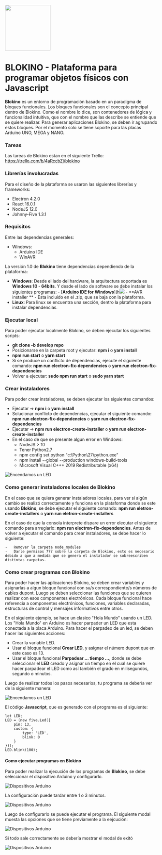 <img src="./src/images/blokino-logo.svg" width=150 height=150>

# BLOKINO - Plataforma para programar objetos físicos con Javascript

**Blokino** es un entorno de programación basado en un paradigma de bloques funcionales. Los bloques funcionales son el concepto principal dentro de Blokino. Como el nombre lo dice, son contenedores de lógica y funcionalidad intuitiva, que con el nombre que las describe se entiende que se quiere realizar. Para generar aplicaciones Blokino, se deben ir agrupando estos bloques. Por el momento solo se tiene soporte para las placas Arduino UNO, MEGA y NANO.

### Tareas

Las tareas de Blokino estan en el siguiente Trello: https://trello.com/b/4aRccbZj/blokino

### **Librerías involucradas**

Para el diseño de la plataforma se usaron las siguientes librerías y frameworks:

- Electron 4.2.0
- React 16.0.1
- NodeJS 12.0
- Johnny-Five 1.3.1

### **Requisitos**

Entre las dependencias generales:

- Windows:
  - Arduino IDE
  - WinAVR

La versión 1.0 de **Blokino** tiene dependencias dependiendo de la plataforma:

- **Windows**: Desde el lado del hardware, la arquitectura soportada es **Windows 10 - 64bits**. Y desde el lado de software se debe instalar los siguientes programas: - [**Arduino IDE for Windows**](h![](https://www.arduino.cc/en/main/software) - **AVR installer ** - Esta incluido en el .zip, que se baja con la plataforma.
- **Linux**: Para linux se encuentra una sección, dentro la plataforma para instalar dependencias.

### **Ejecutar local**

Para poder ejecutar localmente Blokino, se deben ejecutar los siguientes scripts:

- **git clone -b develop repo**
- Posicionarse en la carpeta root y ejecutar:
  **npm i** o **yarn install**
- **npm run start** o **yarn start**
- Si se produce un conflicto de dependencias, ejecute el siguiente comando:
  **npm run electron-fix-dependencies**
  o
  **yarn run electron-fix-dependencies**
- Volver a ejecutar: **sudo npm run start** o **sudo yarn start**

### **Crear instaladores**

Para poder crear instaladores, se deben ejecutar los siguientes comandos:

- Ejecutar => **npm i** o **yarn install**
- Solucionar conflicto de dependencias, ejecutar el siguiente comando:
  **npm run electron-fix-dependencies**
  o
  **yarn run electron-fix-dependencies**
- Ejecutar => **npm run electron-create-installer** o **yarn run electron-create-installer**
- En el caso de que se presente algun error en Windows:
  - NodeJS > 10
  - Tener Python2.7
  - npm config set python "c:\Python\27\python.exe"
  - npm install --global --production windows-build-tools
  - Microsoft Visual C+++ 2019 Redistributable (x64)

![Encendamos un LED](./src/images/code-examples/app.png)

### **Como generar instaladores locales de Blokino**

En el caso que se quiera generar instaladores locales, para ver si algún cambio se realizó correctamente y funciona en la plataforma donde se este usando **Blokino**, se debe ejecutar el siguiente comando:
**npm run eletron-create-installers**
o
**yarn run eletron-create-installers**

En el caso de que la consola interprete dispare un error elecutar el siguiente comando para arreglarlo: **npm run electron-fix-dependencies**. Antes de volver a ejecutar el comando para crear instaladores, se debe hacer lo siguiente:

    -   Remover la carpeta node_modules
    -   Darle permisos 777 sobre la carpeta de Blokino, esto es necesario debido a que a medida que se genera el instalador se sobreescriben distintas carpetas.

### **Como crear programas con Blokino**

Para poder hacer las aplicaciones Blokino, se deben crear variables y asignarlas a algun bloque funcional con su/s correspondiente/s números de cables dupont. Luego se deben seleccionar las funciones que se quieren realizar con esos componentes electrónicos. Cada bloque funcional hace referencia a componentes electrónicos, funciones, variables declaradas, estructuras de control y mensajes informativos entre otros.

En el siguiente ejemplo, se hace un clasico "Hola Mundo" usando un LED. Los "Hola Mundo" en Arduino es hacer parpader un LED que esta conectada a la placa Arduino. Para hacer el parpadeo de un led, se deben hacer las siguientes acciones:

- Crear la variable LED.
- Usar el bloque funcional **Crear LED**, y asignar el número dupont que en este caso es 13.
- Usar el bloque funcional **Parpadear ... tiempo ...**, donde se debe seleccionar el **LED** creado y asignar un tiempo en el cual se quiere hacer parpadear el LED como así también el grado en milisegundos, segundo o minutos.

Luego de realizar todos los pasos necesarios, tu programa se debería ver de la siguiente manera:

![Encendamos un LED](./src/images/code-examples/led.png)

El código **Javascript**, que es generado con el programa es el siguiente:

```
let LED;
LED = (new five.Led({
    pin: 13,
    custom: {
        type: 'LED',
        blink: 0
    }
}));
LED.blink(100);

```

#### **Como ejecutar programas en Blokino**

Para poder realizar la ejecución de los programas de **Blokino**, se debe seleccionar el dispositivo Arduino y configurarlo.

![Dispositivos Arduino](./src/images/code-examples/devices.png)

La configuración puede tardar entre 1 o 3 minutos.

![Dispositivos Arduino](./src/images/code-examples/device-setup.png)

Luego de configurarlo se puede ejecutar el programa. El siguiente modal muesta las opciones que se tiene previamente a la eejcución:

![Dispositivos Arduino](./src/images/code-examples/devices-execute.png)

Si todo sale correctamente se debería mostrar el modal de exitó

![Dispositivos Arduino](./src/images/code-examples/code-execute.png)
